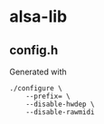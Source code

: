 # alsa-lib

## config.h
Generated with

	./configure \
		--prefix= \
		--disable-hwdep \
		--disable-rawmidi
